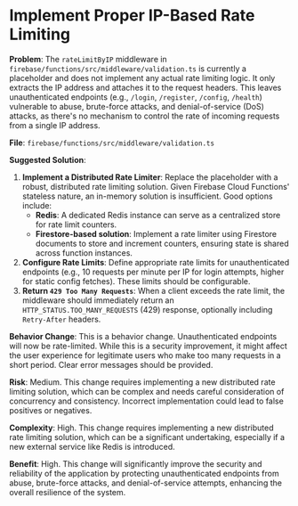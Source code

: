 # Implement Proper IP-Based Rate Limiting

**Problem**: The `rateLimitByIP` middleware in `firebase/functions/src/middleware/validation.ts` is currently a placeholder and does not implement any actual rate limiting logic. It only extracts the IP address and attaches it to the request headers. This leaves unauthenticated endpoints (e.g., `/login`, `/register`, `/config`, `/health`) vulnerable to abuse, brute-force attacks, and denial-of-service (DoS) attacks, as there's no mechanism to control the rate of incoming requests from a single IP address.

**File**: `firebase/functions/src/middleware/validation.ts`

**Suggested Solution**:
1. **Implement a Distributed Rate Limiter**: Replace the placeholder with a robust, distributed rate limiting solution. Given Firebase Cloud Functions' stateless nature, an in-memory solution is insufficient. Good options include:
    - **Redis**: A dedicated Redis instance can serve as a centralized store for rate limit counters.
    - **Firestore-based solution**: Implement a rate limiter using Firestore documents to store and increment counters, ensuring state is shared across function instances.
2. **Configure Rate Limits**: Define appropriate rate limits for unauthenticated endpoints (e.g., 10 requests per minute per IP for login attempts, higher for static config fetches). These limits should be configurable.
3. **Return `429 Too Many Requests`**: When a client exceeds the rate limit, the middleware should immediately return an `HTTP_STATUS.TOO_MANY_REQUESTS` (429) response, optionally including `Retry-After` headers.

**Behavior Change**: This is a behavior change. Unauthenticated endpoints will now be rate-limited. While this is a security improvement, it might affect the user experience for legitimate users who make too many requests in a short period. Clear error messages should be provided.

**Risk**: Medium. This change requires implementing a new distributed rate limiting solution, which can be complex and needs careful consideration of concurrency and consistency. Incorrect implementation could lead to false positives or negatives.

**Complexity**: High. This change requires implementing a new distributed rate limiting solution, which can be a significant undertaking, especially if a new external service like Redis is introduced.

**Benefit**: High. This change will significantly improve the security and reliability of the application by protecting unauthenticated endpoints from abuse, brute-force attacks, and denial-of-service attempts, enhancing the overall resilience of the system.